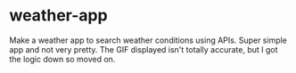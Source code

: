 # weather-app
Make a weather app to search weather conditions using APIs. Super simple app and not very pretty. The GIF displayed isn't totally accurate, but I got the logic down so moved on. 
